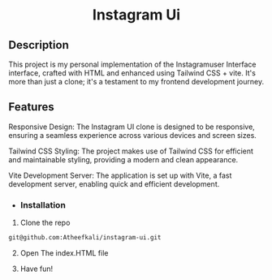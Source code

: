  <h1 align="center">Instagram Ui</h1>


## Description
This project is my personal implementation of the Instagramuser Interface interface, 
crafted with HTML and enhanced using Tailwind CSS + vite. It's more than just a clone; it's a testament to my frontend development journey.

## Features
Responsive Design: The Instagram UI clone is designed to be responsive, ensuring a seamless experience across various devices and screen sizes.

Tailwind CSS Styling: The project makes use of Tailwind CSS for efficient and maintainable styling, providing a modern and clean appearance.

Vite Development Server: The application is set up with Vite, a fast development server, enabling quick and efficient development.

- ### Installation

1. Clone the repo

```sh
git@github.com:Atheefkali/instagram-ui.git
```

2. Open The index.HTML file

3. Have fun!
